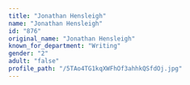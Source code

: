 ```yaml
---
title: "Jonathan Hensleigh"
name: "Jonathan Hensleigh"
id: "876"
original_name: "Jonathan Hensleigh"
known_for_department: "Writing"
gender: "2"
adult: "false"
profile_path: "/5TAo4TG1kqXWFhOf3ahhkQSfdOj.jpg"
---
```

